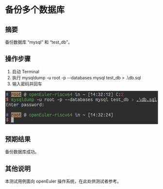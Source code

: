 # 备份多个数据库

## 摘要

备份数据库 “mysql” 和 “test_db”。

## 操作步骤

1. 启动 Terminal
2. 执行 mysqldump -u root -p --databases mysql test_db > .\db.sql
3. 输入密码并回车

![备份多个数据库](./img/备份多个数据库.png)

## 预期结果

备份数据库成功。

## 其他说明

本测试用例面向 openEuler 操作系统，在此处供测试者参考。

